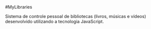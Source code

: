 #MyLibraries

Sistema de controle pessoal de bibliotecas (livros, músicas e vídeos) desenvolvido utilizando a tecnologia JavaScript.
